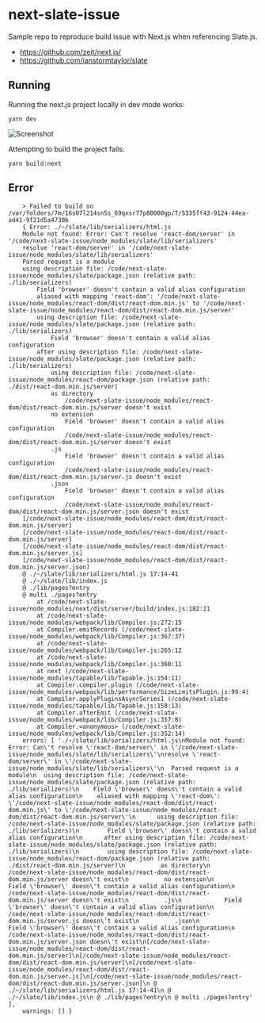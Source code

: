 # next-slate-issue
Sample repo to reproduce build issue with Next.js when referencing Slate.js.

- https://github.com/zeit/next.js/
- https://github.com/ianstormtaylor/slate


## Running
Running the next.js project locally in dev mode works:

    yarn dev

![Screenshot](https://user-images.githubusercontent.com/185555/27351768-8b0e7f8c-5652-11e7-86cd-6e96cbe7aa22.png)


Attempting to build the project fails:

    yarn build:next


## Error

        > Failed to build on /var/folders/7m/16s07l214sn5s_69qxsr77p80000gp/T/5335ff43-9124-44ea-ad41-9f21d5a4730b
        { Error: ./~/slate/lib/serializers/html.js
        Module not found: Error: Can't resolve 'react-dom/server' in '/code/next-slate-issue/node_modules/slate/lib/serializers'
        resolve 'react-dom/server' in '/code/next-slate-issue/node_modules/slate/lib/serializers'
        Parsed request is a module
        using description file: /code/next-slate-issue/node_modules/slate/package.json (relative path: ./lib/serializers)
            Field 'browser' doesn't contain a valid alias configuration
            aliased with mapping 'react-dom': '/code/next-slate-issue/node_modules/react-dom/dist/react-dom.min.js' to '/code/next-slate-issue/node_modules/react-dom/dist/react-dom.min.js/server'
            using description file: /code/next-slate-issue/node_modules/slate/package.json (relative path: ./lib/serializers)
                Field 'browser' doesn't contain a valid alias configuration
            after using description file: /code/next-slate-issue/node_modules/slate/package.json (relative path: ./lib/serializers)
                using description file: /code/next-slate-issue/node_modules/react-dom/package.json (relative path: ./dist/react-dom.min.js/server)
                as directory
                    /code/next-slate-issue/node_modules/react-dom/dist/react-dom.min.js/server doesn't exist
                no extension
                    Field 'browser' doesn't contain a valid alias configuration
                    /code/next-slate-issue/node_modules/react-dom/dist/react-dom.min.js/server doesn't exist
                .js
                    Field 'browser' doesn't contain a valid alias configuration
                    /code/next-slate-issue/node_modules/react-dom/dist/react-dom.min.js/server.js doesn't exist
                .json
                    Field 'browser' doesn't contain a valid alias configuration
                    /code/next-slate-issue/node_modules/react-dom/dist/react-dom.min.js/server.json doesn't exist
        [/code/next-slate-issue/node_modules/react-dom/dist/react-dom.min.js/server]
        [/code/next-slate-issue/node_modules/react-dom/dist/react-dom.min.js/server]
        [/code/next-slate-issue/node_modules/react-dom/dist/react-dom.min.js/server.js]
        [/code/next-slate-issue/node_modules/react-dom/dist/react-dom.min.js/server.json]
        @ ./~/slate/lib/serializers/html.js 17:14-41
        @ ./~/slate/lib/index.js
        @ ./lib/pages?entry
        @ multi ./pages?entry
            at /code/next-slate-issue/node_modules/next/dist/server/build/index.js:182:21
            at /code/next-slate-issue/node_modules/webpack/lib/Compiler.js:272:15
            at Compiler.emitRecords (/code/next-slate-issue/node_modules/webpack/lib/Compiler.js:367:37)
            at /code/next-slate-issue/node_modules/webpack/lib/Compiler.js:265:12
            at /code/next-slate-issue/node_modules/webpack/lib/Compiler.js:360:11
            at next (/code/next-slate-issue/node_modules/tapable/lib/Tapable.js:154:11)
            at Compiler.compiler.plugin (/code/next-slate-issue/node_modules/webpack/lib/performance/SizeLimitsPlugin.js:99:4)
            at Compiler.applyPluginsAsyncSeries1 (/code/next-slate-issue/node_modules/tapable/lib/Tapable.js:158:13)
            at Compiler.afterEmit (/code/next-slate-issue/node_modules/webpack/lib/Compiler.js:357:8)
            at Compiler.<anonymous> (/code/next-slate-issue/node_modules/webpack/lib/Compiler.js:352:14)
        errors: [ './~/slate/lib/serializers/html.js\nModule not found: Error: Can\'t resolve \'react-dom/server\' in \'/code/next-slate-issue/node_modules/slate/lib/serializers\'\nresolve \'react-dom/server\' in \'/code/next-slate-issue/node_modules/slate/lib/serializers\'\n  Parsed request is a module\n  using description file: /code/next-slate-issue/node_modules/slate/package.json (relative path: ./lib/serializers)\n    Field \'browser\' doesn\'t contain a valid alias configuration\n    aliased with mapping \'react-dom\': \'/code/next-slate-issue/node_modules/react-dom/dist/react-dom.min.js\' to \'/code/next-slate-issue/node_modules/react-dom/dist/react-dom.min.js/server\'\n      using description file: /code/next-slate-issue/node_modules/slate/package.json (relative path: ./lib/serializers)\n        Field \'browser\' doesn\'t contain a valid alias configuration\n      after using description file: /code/next-slate-issue/node_modules/slate/package.json (relative path: ./lib/serializers)\n        using description file: /code/next-slate-issue/node_modules/react-dom/package.json (relative path: ./dist/react-dom.min.js/server)\n          as directory\n            /code/next-slate-issue/node_modules/react-dom/dist/react-dom.min.js/server doesn\'t exist\n          no extension\n            Field \'browser\' doesn\'t contain a valid alias configuration\n            /code/next-slate-issue/node_modules/react-dom/dist/react-dom.min.js/server doesn\'t exist\n          .js\n            Field \'browser\' doesn\'t contain a valid alias configuration\n            /code/next-slate-issue/node_modules/react-dom/dist/react-dom.min.js/server.js doesn\'t exist\n          .json\n            Field \'browser\' doesn\'t contain a valid alias configuration\n            /code/next-slate-issue/node_modules/react-dom/dist/react-dom.min.js/server.json doesn\'t exist\n[/code/next-slate-issue/node_modules/react-dom/dist/react-dom.min.js/server]\n[/code/next-slate-issue/node_modules/react-dom/dist/react-dom.min.js/server]\n[/code/next-slate-issue/node_modules/react-dom/dist/react-dom.min.js/server.js]\n[/code/next-slate-issue/node_modules/react-dom/dist/react-dom.min.js/server.json]\n @ ./~/slate/lib/serializers/html.js 17:14-41\n @ ./~/slate/lib/index.js\n @ ./lib/pages?entry\n @ multi ./pages?entry' ],
        warnings: [] }



